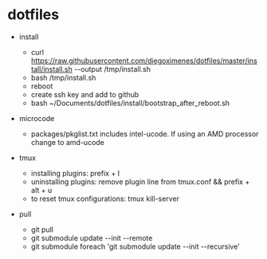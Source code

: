 # dotfiles

- install
  - curl <https://raw.githubusercontent.com/diegoximenes/dotfiles/master/install/install.sh> --output /tmp/install.sh
  - bash /tmp/install.sh
  - reboot
  - create ssh key and add to github
  - bash ~/Documents/dotfiles/install/bootstrap_after_reboot.sh

- microcode
  - packages/pkglist.txt includes intel-ucode. If using an AMD processor change to amd-ucode

- tmux
  - installing plugins: prefix + I
  - uninstalling plugins: remove plugin line from tmux.conf && prefix + alt + u
  - to reset tmux configurations: tmux kill-server

- pull
  - git pull
  - git submodule update --init --remote
  - git submodule foreach 'git submodule update --init --recursive'
